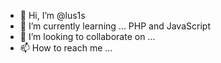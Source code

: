 - 👋 Hi, I’m @lus1s
- 🌱 I’m currently learning ... PHP and JavaScript
- 💞️ I’m looking to collaborate on ...
- 📫 How to reach me ...

<!---
lus1s/lus1s is a ✨ special ✨ repository because its `README.md` (this file) appears on your GitHub profile.
You can click the Preview link to take a look at your changes.
--->
